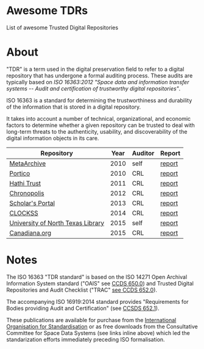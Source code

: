# Awesome TDRs
List of awesome Trusted Digital Repositories

# About
"TDR" is a term used in the digital preservation field to refer to a digital repository that has undergone a formal auditing process. These audits are typically based on _ISO 16363:2012 "Space data and information transfer systems -- Audit and certification of trustworthy digital repositories"_. 

ISO 16363 is a standard for determining the trustworthiness and durability of the information that is stored in a digital repository. 

It takes into account a number of technical, organizational, and economic factors to determine whether a given repository can be trusted to deal with long-term threats to the authenticity, usability, and discoverability of the digital information objects in its care.

| Repository | Year | Auditor | Report
| - | - | - | -
| [MetaArchive](http://metaarchive.org/) | 2010 | self | [report](https://metaarchive.org/wp-content/uploads/2017/03/ma_trac_audit.pdf)
| [Portico](http://www.portico.org/digital-preservation/) | 2010 | CRL | [report](https://www.crl.edu/reports/portico-audit-report-2010) 
| [Hathi Trust](https://www.hathitrust.org/) | 2011 | CRL | [report](https://www.crl.edu/reports/hathitrust-audit-report-2011)
| [Chronopolis](https://libraries.ucsd.edu/chronopolis/) | 2012 | CRL | [report](https://www.crl.edu/reports/chronopolis-audit-report-2012)
| [Scholar's Portal](http://scholarsportal.info/) | 2013 | CRL | [report](https://www.crl.edu/reports/scholars-portal-audit-report-2013)
| [CLOCKSS](https://www.clockss.org/) | 2014 | CRL | [report](https://www.crl.edu/reports/clockss-audit-report-2014)
| [University of North Texas Library](https://digital.library.unt.edu/) | 2015 | self | [report](http://www.library.unt.edu/digital-libraries/trusted-digital-repository)
| [Canadiana.org](https://canadiana.org) | 2015 | CRL |[report](https://www.crl.edu/reports/certification-report-canadianaorg-digital-repository)

# Notes

The ISO 16363 "TDR standard" is based on the ISO 14271 Open Archival Information System standard ("OAIS" see [CCDS 650.0](https://public.ccsds.org/pubs/650x0m2.pdf)) and Trusted Digital Repositories and Audit Checklist ("TRAC" [see CCDS 652.0](http://public.ccsds.org/publications/archive/652x0m1.pdf)). 

The accompanying ISO 16919:2014 standard provides "Requirements for Bodies providing Audit and Certification" (see [CCSDS 652.1](https://public.ccsds.org/Pubs/652x1m2.pdf)).

These publications are available for purchase from the [International Organisation for Standardisation](https://www.iso.org/) or as free downloads from the Consultative Committee for Space Data Systems (see links inline above) which led the standarization efforts immediately preceding ISO formalisation.

